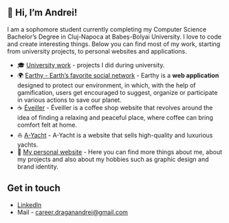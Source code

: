 ## 👋 Hi, I’m Andrei!

I am a sophomore student currently completing my Computer Science Bachelor’s Degree in Cluj-Napoca at Babeș-Bolyai University. I love to code and create interesting things. Below you can find most of my work, starting from university projects, to personal websites and applications.

- 🎓 [University work](https://github.com/andrei-dragan/university-work) - projects I did during university.
- 🌍 [Earthy - Earth’s favorite social network](https://github.com/andrei-dragan/earthy) - Earthy is a **web application** designed to protect our environment, in which, with the help of gamification, users get encouraged to suggest, organize or participate in various actions to save our planet.
- ☕ [Éveiller](https://github.com/andrei-dragan/eveiller) - Éveiller is a coffee shop website that revolves around the idea of finding a relaxing and peaceful place, where coffee can bring comfort felt at home.
- ⛵ [A-Yacht](https://github.com/andrei-dragan/a-yacht) - A-Yacht is a website that sells high-quality and luxurious yachts.
- 🧑 [My personal website](https://draganandrei.netlify.app/) - Here you can find more things about me, about my projects and also about my hobbies such as graphic design and brand identity.

## Get in touch
- [LinkedIn](linkedin.com/in/andrei-dragan-67793b21a)
- Mail - career.draganandrei@gmail.com
